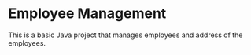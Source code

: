 # Employee Management

This is a basic Java project that manages employees and address of the employees.
